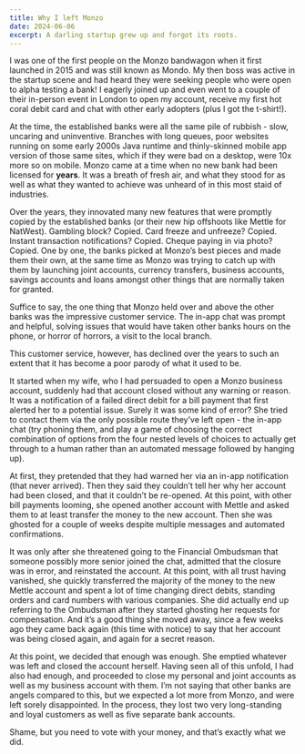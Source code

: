 ```yaml
---
title: Why I left Monzo
date: 2024-06-06
excerpt: A darling startup grew up and forgot its roots.
---
```


I was one of the first people on the Monzo bandwagon when it first launched in 2015 and was still known as Mondo. My then boss was active in the startup scene and had heard they were seeking people who were open to alpha testing a bank! I eagerly joined up and even went to a couple of their in-person event in London to open my account, receive my first hot coral debit card and chat with other early adopters (plus I got the t-shirt!).

At the time, the established banks were all the same pile of rubbish - slow, uncaring and uninventive. Branches with long queues, poor websites running on some early 2000s Java runtime and thinly-skinned mobile app version of those same sites, which if they were bad on a desktop, were 10x more so on mobile. Monzo came at a time when no new bank had been licensed for **years**. It was a breath of fresh air, and what they stood for as well as what they wanted to achieve was unheard of in this most staid of industries.

Over the years, they innovated many new features that were promptly copied by the established banks (or their new hip offshoots like Mettle for NatWest). Gambling block? Copied. Card freeze and unfreeze? Copied. Instant transaction notifications? Copied. Cheque paying in via photo? Copied. One by one, the banks picked at Monzo’s best pieces and made them their own, at the same time as Monzo was trying to catch up with them by launching joint accounts, currency transfers, business accounts, savings accounts and loans amongst other things that are normally taken for granted.

Suffice to say, the one thing that Monzo held over and above the other banks was the impressive customer service. The in-app chat was prompt and helpful, solving issues that would have taken other banks hours on the phone, or horror of horrors, a visit to the local branch.

This customer service, however, has declined over the years to such an extent that it has become a poor parody of what it used to be.

It started when my wife, who I had persuaded to open a Monzo business account, suddenly had that account closed without any warning or reason. It was a notification of a failed direct debit for a bill payment that first alerted her to a potential issue. Surely it was some kind of error? She tried to contact them via the only possible route they’ve left open - the in-app chat (try phoning them, and play a game of choosing the correct combination of options from the four nested levels of choices to actually get through to a human rather than an automated message followed by hanging up).

At first, they pretended that they had warned her via an in-app notification (that never arrived). Then they said they couldn’t tell her why her account had been closed, and that it couldn’t be re-opened. At this point, with other bill payments looming, she opened another account with Mettle and asked them to at least transfer the money to the new account. Then she was ghosted for a couple of weeks despite multiple messages and automated confirmations.

It was only after she threatened going to the Financial Ombudsman that someone possibly more senior joined the chat, admitted that the closure was in error, and reinstated the account. At this point, with all trust having vanished, she quickly transferred the majority of the money to the new Mettle account and spent a lot of time changing direct debits, standing orders and card numbers with various companies. She did actually end up referring to the Ombudsman after they started ghosting her requests for compensation. And it’s a good thing she moved away, since a few weeks ago they came back again (this time with notice) to say that her account was being closed again, and again for a secret reason.

At this point, we decided that enough was enough. She emptied whatever was left and closed the account herself. Having seen all of this unfold, I had also had enough, and proceeded to close my personal and joint accounts as well as my business account with them. I’m not saying that other banks are angels compared to this, but we expected a lot more from Monzo, and were left sorely disappointed. In the process, they lost two very long-standing and loyal customers as well as five separate bank accounts.

Shame, but you need to vote with your money, and that’s exactly what we did.
